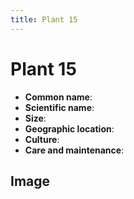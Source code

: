 ```yaml
---
title: Plant 15
---
```

# Plant 15

- **Common name**:
- **Scientific name**:
- **Size**:
- **Geographic location**:
- **Culture**:
- **Care and maintenance**:


## Image

<!-- Add an image of the plant below. For example:
![Plant 15](images/plant-15.jpg)
-->
